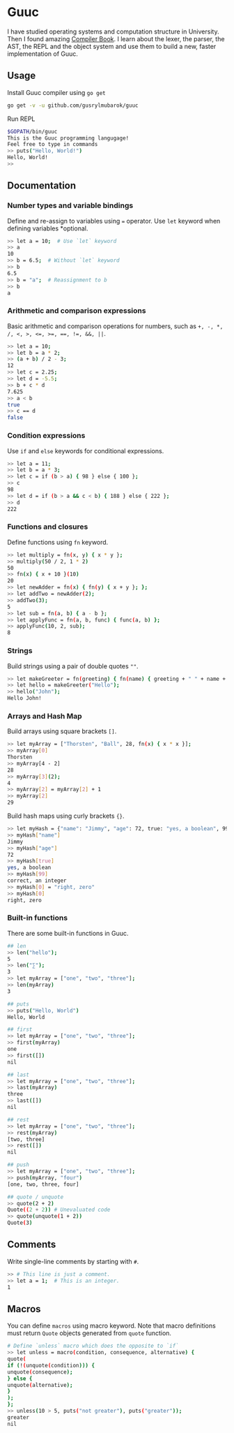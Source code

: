 # Guuc

I have studied operating systems and computation structure in University. Then I found amazing [Compiler Book](https://compilerbook.com/). 
I learn about the lexer, the parser, the AST, the REPL and the object system and use them to build a new, faster implementation of Guuc.

## Usage

Install Guuc compiler using `go get`
```bash
go get -v -u github.com/gusrylmubarok/guuc
```

Run REPL
```bash 
$GOPATH/bin/guuc
This is the Guuc programming langugage!
Feel free to type in commands
>> puts("Hello, World!")
Hello, World!
>>
```


## Documentation

### Number types and variable bindings

Define and re-assign to variables using `=` operator. 
Use `let` keyword when defining variables *optional.
```bash
>> let a = 10;  # Use `let` keyword
>> a
10
>> b = 6.5;  # Without `let` keyword
>> b
6.5
>> b = "a";  # Reassignment to b
>> b
a
```

### Arithmetic and comparison expressions

Basic arithmetic and comparison operations for numbers, 
such as `+, -, *, /, <, >, <=, >=, ==, !=, &&, ||`.

```bash
>> let a = 10;
>> let b = a * 2;
>> (a + b) / 2 - 3;
12
>> let c = 2.25;
>> let d = -5.5;
>> b + c * d
7.625
>> a < b
true
>> c == d
false
```

### Condition expressions

Use `if` and `else` keywords for conditional expressions.

```bash
>> let a = 11;
>> let b = a * 3;
>> let c = if (b > a) { 98 } else { 100 };
>> c
98
>> let d = if (b > a && c < b) { 188 } else { 222 };
>> d
222
```

### Functions and closures

Define functions using `fn` keyword.

```bash
>> let multiply = fn(x, y) { x * y };
>> multiply(50 / 2, 1 * 2)
50
>> fn(x) { x + 10 }(10)
20
>> let newAdder = fn(x) { fn(y) { x + y }; };
>> let addTwo = newAdder(2);
>> addTwo(3);
5
>> let sub = fn(a, b) { a - b };
>> let applyFunc = fn(a, b, func) { func(a, b) };
>> applyFunc(10, 2, sub);
8
```

### Strings

Build strings using a pair of double quotes `""`.

```bash
>> let makeGreeter = fn(greeting) { fn(name) { greeting + " " + name + "!" } };
>> let hello = makeGreeter("Hello");
>> hello("John");
Hello John!
```

### Arrays and Hash Map

Build arrays using square brackets `[]`.

```bash
>> let myArray = ["Thorsten", "Ball", 28, fn(x) { x * x }];
>> myArray[0]
Thorsten
>> myArray[4 - 2]
28
>> myArray[3](2);
4
>> myArray[2] = myArray[2] + 1
>> myArray[2]
29
```

Build hash maps using curly brackets `{}`. 
```bash
>> let myHash = {"name": "Jimmy", "age": 72, true: "yes, a boolean", 99: "correct, an integer"};
>> myHash["name"]
Jimmy
>> myHash["age"]
72
>> myHash[true]
yes, a boolean
>> myHash[99]
correct, an integer
>> myHash[0] = "right, zero"
>> myHash[0]
right, zero
```


### Built-in functions

There are some built-in functions in Guuc.

```bash 
## len
>> len("hello");
5
>> len("∑");
3
>> let myArray = ["one", "two", "three"];
>> len(myArray)
3

## puts
>> puts("Hello, World")
Hello, World

## first
>> let myArray = ["one", "two", "three"];
>> first(myArray)
one
>> first([])
nil

## last
>> let myArray = ["one", "two", "three"];
>> last(myArray)
three
>> last([])
nil

## rest
>> let myArray = ["one", "two", "three"];
>> rest(myArray)
[two, three]
>> rest([])
nil

## push
>> let myArray = ["one", "two", "three"];
>> push(myArray, "four")
[one, two, three, four]

## quote / unquote
>> quote(2 + 2)
Quote((2 + 2)) # Unevaluated code
>> quote(unquote(1 + 2))
Quote(3)
```

## Comments

Write single-line comments by starting with `#`.

```bash
>> # This line is just a comment.
>> let a = 1;  # This is an integer.
1
```

## Macros
You can define `macros` using macro keyword. 
Note that macro definitions must return `Quote` objects generated from `quote` function.

```bash 
# Define `unless` macro which does the opposite to `if`
>> let unless = macro(condition, consequence, alternative) {
quote(
if (!(unquote(condition))) {
unquote(consequence);
} else {
unquote(alternative);
}
);
};
>> unless(10 > 5, puts("not greater"), puts("greater"));
greater
nil
```


